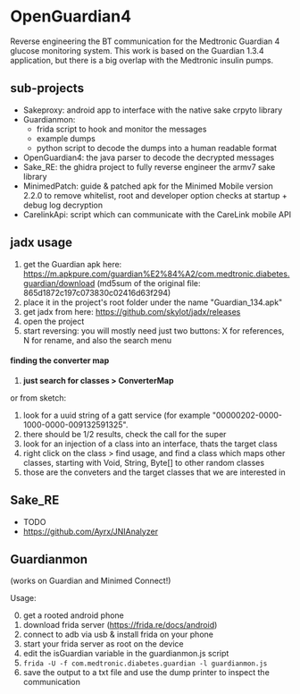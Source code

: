 # OpenGuardian4

Reverse engineering the BT communication for the Medtronic Guardian 4 glucose monitoring system. This work is based on the Guardian 1.3.4 application, but there is a big overlap with the Medtronic insulin pumps. 

## sub-projects
- Sakeproxy: android app to interface with the native sake crpyto library
- Guardianmon: 
	- frida script to hook and monitor the messages
	- example dumps 
	- python script to decode the dumps into a human readable format
- OpenGuardian4: the java parser to decode the decrypted messages
- Sake_RE: the ghidra project to fully reverse engineer the armv7 sake library
- MinimedPatch: guide & patched apk for the Minimed Mobile version 2.2.0 to remove whitelist, root and developer option checks at startup + debug log decryption
- CarelinkApi: script which can communicate with the CareLink mobile API

## jadx usage
1. get the Guardian apk here: https://m.apkpure.com/guardian%E2%84%A2/com.medtronic.diabetes.guardian/download
	(md5sum of the original file: 865d1872c197c073830c02416d63f294)
2. place it in the project's root folder under the name "Guardian_134.apk"
3. get jadx from here: https://github.com/skylot/jadx/releases
4. open the project
5. start reversing: you will mostly need just two buttons: X for references, N for rename, and also the search menu

#### finding the converter map

1.  **just search for classes > ConverterMap** 

or from sketch:


1. look for a uuid string of a gatt service (for example "00000202-0000-1000-0000-009132591325".
2. there should be 1/2 results, check the call for the super
3. look for an injection of a class into an interface, thats the target class
4. right click on the class > find usage, and find a class which maps other classes, starting with Void, String, Byte[] to other random classes
5. those are the conveters and the target classes that we are interested in


## Sake_RE
- TODO
- https://github.com/Ayrx/JNIAnalyzer

## Guardianmon
(works on Guardian and Minimed Connect!)

Usage: 

0. get a rooted android phone
1. download frida server (https://frida.re/docs/android)
3. connect to adb via usb & install frida on your phone
4. start your frida server as root on the device
5. edit the isGuardian variable in the guardianmon.js script 
6. `frida -U -f com.medtronic.diabetes.guardian -l guardianmon.js`
7. save the output to a txt file and use the dump printer to inspect the communication
